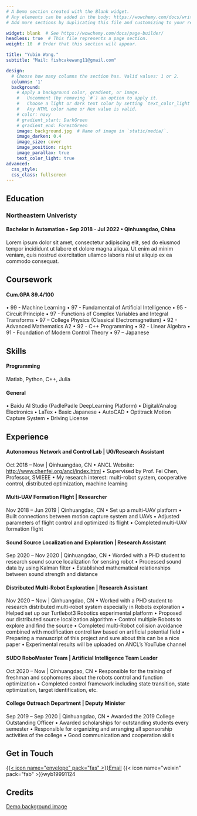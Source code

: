 ```yaml
---
# A Demo section created with the Blank widget.
# Any elements can be added in the body: https://wowchemy.com/docs/writing-markdown-latex/
# Add more sections by duplicating this file and customizing to your requirements.

widget: blank  # See https://wowchemy.com/docs/page-builder/
headless: true  # This file represents a page section.
weight: 10  # Order that this section will appear.

title: "Yubin Wang."
subtitle: "Mail: fishcakewang11@gmail.com"

design:
  # Choose how many columns the section has. Valid values: 1 or 2.
  columns: '1'
  background:
    # Apply a background color, gradient, or image.
    #   Uncomment (by removing `#`) an option to apply it.
    #   Choose a light or dark text color by setting `text_color_light`.
    #   Any HTML color name or Hex value is valid.
    # color: navy
    # gradient_start: DarkGreen
    # gradient_end: ForestGreen
    image: background.jpg  # Name of image in `static/media/`.
    image_darken: 0.4
    image_size: cover
    image_position: right
    image_parallax: true
    text_color_light: true
advanced:
  css_style:
  css_class: fullscreen
---
```


## Education

### Northeastern Univeristy
#### Bachelor in Automation • Sep 2018 - Jul 2022 • Qinhuangdao, China
Lorem ipsum dolor sit amet, consectetur adipiscing elit, sed do eiusmod tempor incididunt ut labore et dolore magna aliqua. Ut enim ad minim veniam, quis nostrud exercitation ullamco laboris nisi ut aliquip ex ea commodo consequat.

## Coursework
#### Cum.GPA 89.4/100

•	99 - Machine Learning
•	97 - Fundamental of Artificial Intelligence
•	95 - Circuit Principle
•	97 - Functions of Complex Variables and Integral Transforms
•	97 – College Physics (Classical Electromagnetism)
•	92 - Advanced Mathematics A2
•	92 - C++ Programming
•	92 - Linear Algebra
•	91 - Foundation of Modern Control Theory
•	97 – Japanese


## Skills
#### Programming

Matlab, Python, C++, Julia

#### General

•	Baidu AI Studio (PadlePadle DeepLearning Platform)
•	Digital/Analog Electronics
•	LaTex
•	Basic Japanese
•	AutoCAD
•	Optitrack Motion Capture System
•	Driving License


## Experience

#### Autonomous Network and Control Lab | UG/Research Assistant
Oct 2018 – Now | Qinhuangdao, CN
•	ANCL Website: http://www.chenfei.org/ancl/index.html
•	Supervised by Prof. Fei Chen, Professor, SMIEEE
•	My research interest: multi-robot system, cooperative control, distributed optimization, machine learning
#### Multi-UAV Formation Flight | Researcher
Nov 2018 – Jun 2019 | Qinhuangdao, CN
•	Set up a multi-UAV platform
•	Built connections between motion capture system and UAVs
•	Adjusted parameters of flight control and optimized its flight
•	Completed multi-UAV formation flight
#### Sound Source Localization and Exploration | Research Assistant
Sep 2020 – Nov 2020 | Qinhuangdao, CN
•	Worded with a PHD student to research sound source localization for sensing robot
•	Processed sound data by using Kalman filter
•	Established mathematical relationships between sound strength and distance
#### Distributed Multi-Robot Exploration | Research Assistant
Nov 2020 – Now | Qinhuangdao, CN
•	Worked with a PHD student to research distributed multi-robot system especially in Robots exploration
•	Helped set up our Turtlebot3 Robotics experimental platform
•	Proposed our distributed source localization algorithm
•	Control multiple Robots to explore and find the source
•	Completed multi-Robot collision avoidance combined with modification control law based on artificial potential field
•	Preparing a manuscript of this project and sure about this can be a nice paper
•	Experimental results will be uploaded on ANCL’s YouTube channel
#### SUDO RoboMaster Team | Artificial Intelligence Team Leader
Oct 2020 – Now | Qinhuangdao, CN
•	Responsible for the training of freshman and sophomores about the robots control and function optimization
•	Completed control framework including state transition, state optimization, target identification, etc.
#### College Outreach Department | Deputy Minister
Sep 2019 – Sep 2020 | Qinhuangdao, CN
•	Awarded the 2019 College Outstanding Officer
•	Awarded scholarships for outstanding students every semester
•	Responsible for organizing and arranging all sponsorship activities of the college
•	Good communication and cooperation skills


## Get in Touch

[{{< icon name="envelope" pack="fas" >}}Email](mailto:fishcakewang11@gmail.com)
{{< icon name="weixin" pack="fab" >}}wyb19991124  

## Credits

[Demo background image](https://unsplash.com/photos/9n-6CUnkbN0)

